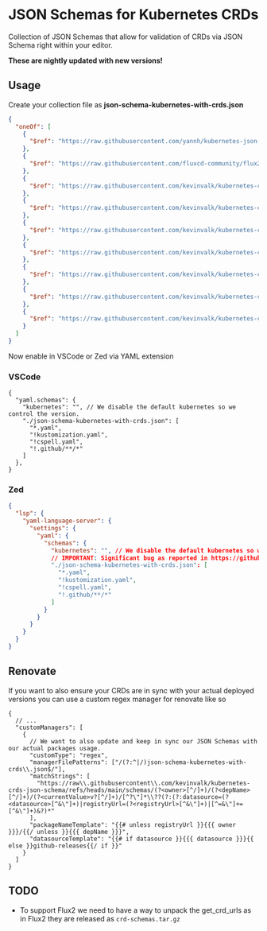 # JSON Schemas for Kubernetes CRDs

Collection of JSON Schemas that allow for validation of CRDs via JSON Schema right within your editor.

**These are nightly updated with new versions!**

## Usage

Create your collection file as **json-schema-kubernetes-with-crds.json**
```json
{
  "oneOf": [
    {
      "$ref": "https://raw.githubusercontent.com/yannh/kubernetes-json-schema/master/v1.33.5-standalone-strict/all.json"
    },
    {
      "$ref": "https://raw.githubusercontent.com/fluxcd-community/flux2-schemas/main/all.json"
    },
    {
      "$ref": "https://raw.githubusercontent.com/kevinvalk/kubernetes-crds-json-schema/refs/heads/main/schemas/mariadb-operator/mariadb-operator/v25.08.0/all.json?registryUrl=https://helm.mariadb.com/mariadb-operator/index.yaml&datasource=helm"
    },
    {
      "$ref": "https://raw.githubusercontent.com/kevinvalk/kubernetes-crds-json-schema/refs/heads/main/schemas/longhorn/longhorn/v1.10.0/all.json?registryUrl=https://charts.longhorn.io/&datasource=helm"
    },
    {
      "$ref": "https://raw.githubusercontent.com/kevinvalk/kubernetes-crds-json-schema/refs/heads/main/schemas/cert-manager/cert-manager/v1.19.1/all.json?registryUrl=https://charts.jetstack.io/&datasource=helm"
    },
    {
      "$ref": "https://raw.githubusercontent.com/kevinvalk/kubernetes-crds-json-schema/refs/heads/main/schemas/tailscale/tailscale-operator/v1.88.4/all.json?registryUrl=https://pkgs.tailscale.com/helmcharts/&datasource=helm"
    },
    {
      "$ref": "https://raw.githubusercontent.com/kevinvalk/kubernetes-crds-json-schema/refs/heads/main/schemas/kyverno/kyverno/v3.4.4/all.json?registryUrl=https://kyverno.github.io/kyverno/&datasource=helm"
    },
    {
      "$ref": "https://raw.githubusercontent.com/kevinvalk/kubernetes-crds-json-schema/refs/heads/main/schemas/cilium/cilium/v1.18.2/all.json?registryUrl=https://helm.cilium.io/&datasource=helm"
    },
    {
      "$ref": "https://raw.githubusercontent.com/kevinvalk/kubernetes-crds-json-schema/refs/heads/main/schemas/zalando/postgres-operator/v1.14.0/all.json"
    }
  ]
}
```
Now enable in VSCode or Zed via YAML extension

### VSCode
```jsonc
{
  "yaml.schemas": {
    "kubernetes": "", // We disable the default kubernetes so we control the version.
    "./json-schema-kubernetes-with-crds.json": [
      "*.yaml",
      "!kustomization.yaml",
      "!cspell.yaml",
      "!.github/**/*"
    ]
  },
}
```

### Zed
```json
{
  "lsp": {
    "yaml-language-server": {
      "settings": {
        "yaml": {
          "schemas": {
            "kubernetes": "", // We disable the default kubernetes so we control the version.
            // IMPORTANT: Significant bug as reported in https://github.com/zed-industries/zed/issues/30938
            "./json-schema-kubernetes-with-crds.json": [
              "*.yaml",
              "!kustomization.yaml",
              "!cspell.yaml",
              "!.github/**/*"
            ]
          }
        }
      }
    }
  }
}
```


## Renovate
If you want to also ensure your CRDs are in sync with your actual deployed versions you can use a custom regex manager for renovate like so
```jsonc
{
  // ...
  "customManagers": [
    {
      // We want to also update and keep in sync our JSON Schemas with our actual packages usage.
      "customType": "regex",
      "managerFilePatterns": ["/(?:^|/)json-schema-kubernetes-with-crds\\.json$/"],
      "matchStrings": [
        "https://raw\\.githubusercontent\\.com/kevinvalk/kubernetes-crds-json-schema/refs/heads/main/schemas/(?<owner>[^/]+)/(?<depName>[^/]+)/(?<currentValue>v?[^/]+)/[^?\"]*\\??(?:(?:datasource=(?<datasource>[^&\"]+)|registryUrl=(?<registryUrl>[^&\"]+)|[^=&\"]+=[^&\"]+)&?)*"
      ],
      "packageNameTemplate": "{{# unless registryUrl }}{{{ owner }}}/{{/ unless }}{{{ depName }}}",
      "datasourceTemplate": "{{# if datasource }}{{{ datasource }}}{{ else }}github-releases{{/ if }}"
    }
  ]
}
```

## TODO

- To support Flux2 we need to have a way to unpack the get_crd_urls as in Flux2 they are released as `crd-schemas.tar.gz`

